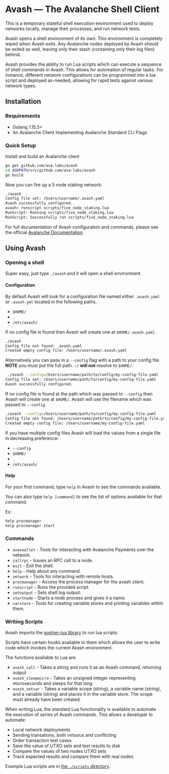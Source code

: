 # Avash &mdash; The Avalanche Shell Client

This is a temporary stateful shell execution environment used to deploy networks locally, manage their processes, and run network tests.

Avash opens a shell environment of its own. This environment is completely wiped when Avash exits. Any Avalanche nodes deployed by Avash should be exited as well, leaving only their stash (containing only their log files) behind.

Avash provides the ability to run Lua scripts which can execute a sequence of shell commands in Avash. This allows for automation of regular tasks. For instance, different network configurations can be programmed into a lua script and deployed as-needed, allowing for rapid tests against various network types.

## Installation

### Requirements

* Golang 1.15.5+
* An Avalanche Client Implementing Avalanche Standard CLI Flags

### Quick Setup

Install and build an Avalanche client

```zsh
go get github.com/ava-labs/avash
cd $GOPATH/src/github.com/ava-labs/avash
go build
```

 Now you can fire up a 5 node staking network:

```zsh
./avash
Config file set: /Users/username/.avash.yaml
Avash successfully configured.
avash> runscript scripts/five_node_staking.lua
RunScript: Running scripts/five_node_staking.lua
RunScript: Successfully ran scripts/five_node_staking.lua
```

For full documentation of Avash configuration and commands, please see the official [Avalanche Documentation](https://docs.avax.network/build/tools/avash).

## Using Avash

### Opening a shell

Super easy, just type `./avash` and it will open a shell environment.

#### Configuration

By default Avash will look for a configuration file named either `.avash.yaml` or `.avash.yml` located in the following paths.

* `$HOME/`
* `.`
* `/etc/avash/`

If no config file is found then Avash will create one at `$HOME/.avash.yaml`.

```zsh
./avash
Config file not found: .avash.yaml
Created empty config file: /Users/username/.avash.yaml
```

Alternatively you can pass in a `--config` flag with a path to your config file. **NOTE** you must put the full path. `~/` **will not** resolve to `$HOME/`.

```zsh
 ./avash --config=/Users/username/path/to/config/my-config-file.yaml
Config file set: /Users/username/path/to/config/my-config-file.yaml
Avash successfully configured.
```

If no config file is found at the path which was passed to `--config` then Avash will create one at `$HOME/`. Avash will use the filename which was passed to `--config`.

```zsh
./avash --config=/Users/username/path/to/config/my-config-file.yaml
Config file not found: /Users/username/path/to/config/my-config-file.yaml
Created empty config file: /Users/username/my-config-file.yaml
```

If you have multiple config files Avash will load the values from a single file in decreasing preference:

* `--config`
* `$HOME/`
* `.`
* `/etc/avash/`

#### Help

For your first command, type `help` in Avash to see the commands available.

You can also type `help [command]` to see the list of options available for that command.

Ex:

```zsh
help procmanager
help procmanager start
```

### Commands

* `avaxwallet` - Tools for interacting with Avalanche Payments over the network.
* `callrpc` - Issues an RPC call to a node.
* `exit` - Exit the shell.
* `help` - Help about any command.
* `network` - Tools for interacting with remote hosts.
* `procmanager` - Access the process manager for the avash client.
* `runscript` - Runs the provided script.
* `setoutput` - Sets shell log output.
* `startnode` - Starts a node process and gives it a name.
* `varstore` - Tools for creating variable stores and printing variables within them.

### Writing Scripts

Avash imports the [gopher-lua library](https://github.com/yuin/gopher-lua) to run lua scripts.

Scripts have certain hooks available to them which allows the user to write code which invokes the current Avash environment.

The functions available to Lua are:

* `avash_call` - Takes a string and runs it as an Avash command, returning output
* `avash_sleepmicro` - Takes an unsigned integer representing microseconds and sleeps for that long
* `avash_setvar` - Takes a variable scope (string), a variable name (string), and a variable (string) and places it in the variable store. The scope must already have been created.

 When writing Lua, the standard Lua functionality is available to automate the execution of series of Avash commands. This allows a developer to automate:

* Local network deployments
* Sending transations, both virtuous and conflicting
* Order transaction test cases
* Save the value of UTXO sets and test results to disk
* Compare the values of two nodes UTXO sets
* Track expected results and compare them with real nodes

Example Lua scripts are in [the `./scripts` directory](./scripts/).
